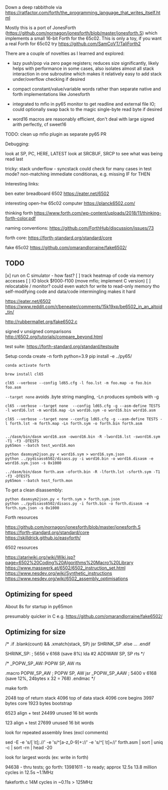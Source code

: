 Down a deep rabbithole via
https://ratfactor.com/forth/the_programming_language_that_writes_itself.html

Mostly this is a port of JonesForth (https://github.com/nornagon/jonesforth/blob/master/jonesforth.S)
which implements a small 16-bit Forth for the 65c02.
This is only a toy, if you want a real Forth for 65c02 try https://github.com/SamCoVT/TaliForth2

There are a couple of novelties as I learned and explored:

- lazy push/pop via zero page registers; reduces size significantly, likely helps with performance in some cases, also isolates almost all stack interaction in one subroutine which makes it relatively easy to add stack under/overflow checking if desired

- compact constant/value/variable words rather than separate native and forth implementations like Jonesforth

- integrated to mfio in py65 monitor to get readline and external file IO; could optionally swap back to the magic single-byte read byte if desired

- word16 macros are reasonably efficient, don't deal with large signed arith perfectly, cf sweet16


TODO:
clean up mfio plugin as separate py65 PR

Debugging:

look at SP, PC, HERE, LATEST
look at SRCBUF, SRCP to see what was being read last

tricky: stack underflow - syncstack could check for many cases in test mode?
non-matching immediate conditionas, e.g. missing IF for THEN


Interesting links:

ben eater breadboard 6502 https://eater.net/6502

interesting open-hw 65c02 computer    https://planck6502.com/

thinking forth https://www.forth.com/wp-content/uploads/2018/11/thinking-forth-color.pdf

naming conventions: https://github.com/ForthHub/discussion/issues/73

forth core: https://forth-standard.org/standard/core

fake 65c02 https://github.com/omarandlorraine/fake6502/

TODO
---

[x] run on C simulator - how fast?
[ ] track heatmap of code via memory accesses
[ ] IO block $f000-f100 (move mfio; implement C version)
[ ] relocatable / monitor?   could even watch for write to read-only memory tho self-modifying code and data/code intermingling makes it hard


https://eater.net/6502
https://www.reddit.com/r/beneater/comments/15k19xp/be6502_in_an_altoid_tin/

http://rubbermallet.org/fake6502.c

signed v unsigned comparisons http://6502.org/tutorials/compare_beyond.html

test suite: https://forth-standard.org/standard/testsuite


Setup
    conda create -n forth python=3.9
    pip install -e ../py65/


    conda activate forth

    brew install cl65

    cl65 --verbose --config ld65.cfg -l foo.lst -m foo.map -o foo.bin foo.asm

`--target none` avoids .byte string mangling, -Ln produces symbols with -g

    cl65 --verbose --target none  --config ld65.cfg -g --asm-define TESTS -l word16.lst -m word16.map -Ln word16.sym -o word16.bin word16.asm

    cl65 --verbose --target none --config ld65.cfg -g --asm-define TESTS -l forth.lst -m forth.map -Ln forth.sym -o forth.bin forth.asm


    ../dasm/bin/dasm word16.asm -oword16.bin -R -lword16.lst -sword16.sym -T1 -f3 -DTESTS
    py65mon --batch test_word16.mon

    python dasmsym2json.py < word16.sym > word16.sym.json
    python ../pydisass6502/disass.py -i word16.bin -o word16.disasm -e word16.sym.json -s 0x1000

    ../dasm/bin/dasm forth.asm -oforth.bin -R -lforth.lst -sforth.sym -T1 -f3 -DTESTS
    py65mon --batch test_forth.mon

To get a clean disassembly:

    python dasmsym2json.py < forth.sym > forth.sym.json
    python ../pydisass6502/disass.py -i forth.bin -o forth.disasm -e forth.sym.json -s 0x1000


Forth resources

https://github.com/nornagon/jonesforth/blob/master/jonesforth.S
https://forth-standard.org/standard/core
https://skilldrick.github.io/easyforth/


6502 resources

https://atariwiki.org/wiki/Wiki.jsp?page=6502%20Coding%20Algorithms%20Macro%20Library
https://www.masswerk.at/6502/6502_instruction_set.html
https://www.nesdev.org/wiki/Synthetic_instructions
https://www.nesdev.org/wiki/6502_assembly_optimisations



Optimizing for speed
---

About 8s for startup in py65mon

presumably quicker in C e.g. https://github.com/omarandlorraine/fake6502/

Optimizing for size
---


/*
        .if .blank(count) && .xmatch(stack, SP)
            jsr SHRINK_SP
        .else
            ...
        .endif

SHRINK_SP:                  ; 5656 v 6168 (save 8%)
        lda #2
        ADDWAW SP, SP
        rts
*/

/*
_POPW_SP_AW:
        POPW SP, AW
        rts

.macro POPW_SP_AW
;        POPW SP, AW
        jsr _POPW_SP_AAW    ; 5400 v 6168 (save 12%, 24bytes x 32 = 768)
.endmac
*/


make forth

2048 top of return stack
4096 top of data stack
4096 core begins
3997 bytes core
1923 bytes bootstrap


6523 align + test
24499 unused 16 bit words

123 align + test
27699 unused 16 bit words



look for repeated assembly lines (excl comments)

sed -E -e 's/[ \t]*;.*//' -e 's/^[a-z_0-9]+://' -e 's/^[ \t]+//' forth.asm | sort | uniq -c | sort -rn | head -20

look for largest words (ex: write in forth)


94638 - thru tests; go forth: 13981611 - to ready; approx 12.5s
13.8 million cycles in 12.5s  ~1.1MHz

fakeforth.c 14M cycles in ~0.11s > 125MHz